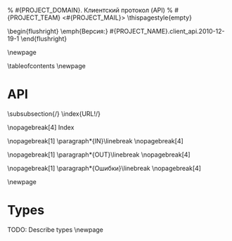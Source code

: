 % #{PROJECT_DOMAIN}. Клиентский протокол (API)
% #{PROJECT_TEAM} <#{PROJECT_MAIL}>
\thispagestyle{empty}

\begin{flushright}
\emph{Версия:} #{PROJECT_NAME}.client_api.2010-12-19-1
\end{flushright}

\newpage


\tableofcontents
\newpage


# API

\subsubsection{/} \index{URL!/}

\nopagebreak[4]
Index

\nopagebreak[1]
\paragraph*{IN}\linebreak
\nopagebreak[4]



\nopagebreak[1]
\paragraph*{OUT}\linebreak
\nopagebreak[4]



\nopagebreak[1]
\paragraph*{Ошибки}\linebreak
\nopagebreak[4]



\newpage


# Types
TODO: Describe types
\newpage
